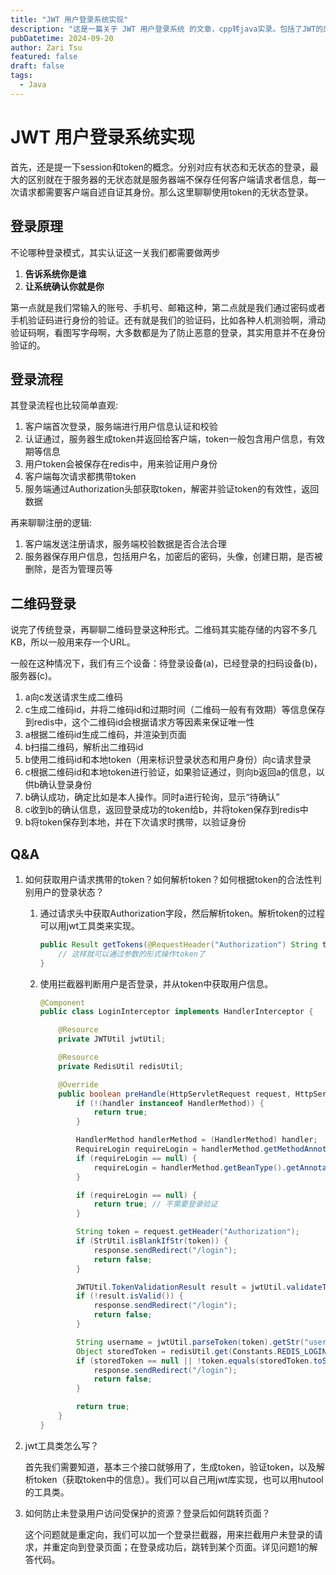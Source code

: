 ```yaml
---
title: "JWT 用户登录系统实现"
description: "这是一篇关于 JWT 用户登录系统 的文章，cpp转java实录。包括了JWT的原理、实现、以及如何使用。"
pubDatetime: 2024-09-20
author: Zari Tsu
featured: false
draft: false
tags:
  - Java
---
```


# JWT 用户登录系统实现

首先，还是提一下session和token的概念。分别对应有状态和无状态的登录，最大的区别就在于服务器的无状态就是服务器端不保存任何客户端请求者信息，每一次请求都需要客户端自述自证其身份。那么这里聊聊使用token的无状态登录。

## 登录原理

不论哪种登录模式，其实认证这一关我们都需要做两步

1. **告诉系统你是谁**
2. **让系统确认你就是你**

第一点就是我们常输入的账号、手机号、邮箱这种，第二点就是我们通过密码或者手机验证码进行身份的验证。还有就是我们的验证码，比如各种人机测验啊，滑动验证码啊，看图写字母啊，大多数都是为了防止恶意的登录，其实用意并不在身份验证的。

## 登录流程

其登录流程也比较简单直观:  
1. 客户端首次登录，服务端进行用户信息认证和校验
2. 认证通过，服务器生成token并返回给客户端，token一般包含用户信息，有效期等信息
3. 用户token会被保存在redis中，用来验证用户身份
4. 客户端每次请求都携带token
5. 服务端通过Authorization头部获取token，解密并验证token的有效性，返回数据

再来聊聊注册的逻辑:  
1. 客户端发送注册请求，服务端校验数据是否合法合理
2. 服务器保存用户信息，包括用户名，加密后的密码，头像，创建日期，是否被删除，是否为管理员等

## 二维码登录

说完了传统登录，再聊聊二维码登录这种形式。二维码其实能存储的内容不多几KB，所以一般用来存一个URL。

一般在这种情况下，我们有三个设备：待登录设备(a)，已经登录的扫码设备(b)，服务器(c)。

1. a向c发送请求生成二维码
2. c生成二维码id，并将二维码id和过期时间（二维码一般有有效期）等信息保存到redis中，这个二维码id会根据请求方等因素来保证唯一性
3. a根据二维码id生成二维码，并渲染到页面
4. b扫描二维码，解析出二维码id
5. b使用二维码id和本地token（用来标识登录状态和用户身份）向c请求登录
6. c根据二维码id和本地token进行验证，如果验证通过，则向b返回a的信息，以供b确认登录身份
7. b确认成功，确定比如是本人操作。同时a进行轮询，显示“待确认”
8. c收到b的确认信息，返回登录成功的token给b，并将token保存到redis中
9. b将token保存到本地，并在下次请求时携带，以验证身份

## Q&A

1. 如何获取用户请求携带的token？如何解析token？如何根据token的合法性判别用户的登录状态？

    1. 通过请求头中获取Authorization字段，然后解析token。解析token的过程可以用jwt工具类来实现。
        ```java
        public Result getTokens(@RequestHeader("Authorization") String token) {
            // 这样就可以通过参数的形式操作token了
        }
        ```
    2. 使用拦截器判断用户是否登录，并从token中获取用户信息。
        ```java
        @Component
        public class LoginInterceptor implements HandlerInterceptor {

            @Resource
            private JWTUtil jwtUtil;

            @Resource
            private RedisUtil redisUtil;

            @Override
            public boolean preHandle(HttpServletRequest request, HttpServletResponse response, Object handler) throws Exception {
                if (!(handler instanceof HandlerMethod)) {
                    return true;
                }

                HandlerMethod handlerMethod = (HandlerMethod) handler;
                RequireLogin requireLogin = handlerMethod.getMethodAnnotation(RequireLogin.class);
                if (requireLogin == null) {
                    requireLogin = handlerMethod.getBeanType().getAnnotation(RequireLogin.class);
                }

                if (requireLogin == null) {
                    return true; // 不需要登录验证
                }

                String token = request.getHeader("Authorization");
                if (StrUtil.isBlankIfStr(token)) {
                    response.sendRedirect("/login");
                    return false;
                }

                JWTUtil.TokenValidationResult result = jwtUtil.validateToken(token);
                if (!result.isValid()) {
                    response.sendRedirect("/login");
                    return false;
                }

                String username = jwtUtil.parseToken(token).getStr("username");
                Object storedToken = redisUtil.get(Constants.REDIS_LOGIN_TOKEN_PREFIX + username);
                if (storedToken == null || !token.equals(storedToken.toString())) {
                    response.sendRedirect("/login");
                    return false;
                }

                return true;
            }
        }
        ```

2. jwt工具类怎么写？

    首先我们需要知道，基本三个接口就够用了，生成token，验证token，以及解析token（获取token中的信息）。我们可以自己用jwt库实现，也可以用hutool的工具类。

3. 如何防止未登录用户访问受保护的资源？登录后如何跳转页面？

    这个问题就是重定向，我们可以加一个登录拦截器，用来拦截用户未登录的请求，并重定向到登录页面；在登录成功后，跳转到某个页面。详见问题1的解答代码。
